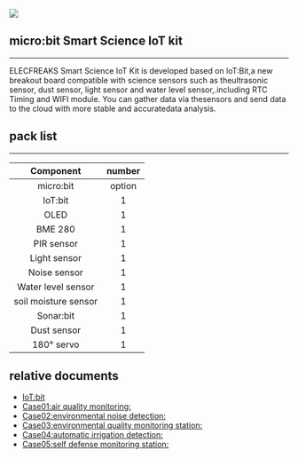 ![](https://i.imgur.com/DbcyXDL.jpg)
## micro:bit Smart Science IoT kit
---

ELECFREAKS Smart Science IoT Kit is developed based on loT:Bit,a new breakout board compatible with science sensors such as theultrasonic sensor, dust sensor, light sensor and water level sensor,.including RTC Timing and WIFI module. 
You can gather data via thesensors and send data to the cloud with more stable and accuratedata analysis.
## pack list ##
---

|Component|number|
|:-:|:-:|
|micro:bit|option|
|IoT:bit|1|
|OLED|1|
|BME 280|1|
|PIR sensor|1|
|Light sensor|1|
|Noise sensor|1|
|Water level sensor|1|
|soil moisture sensor|1|
|Sonar:bit|1|
|Dust sensor|1|
|180° servo|1|

## relative documents
- [IoT:bit ](/iot_bit/)
- [Case01:air quality monitoring:](/KidzCanCode-Tutorials-I/docs/IOT_bit_case01/)
- [Case02:environmental noise detection:](/KidzCanCode-Tutorials-I/docs/IOT_bit_case02/)
- [Case03:environmental quality monitoring station:](/KidzCanCode-Tutorials-I/docs/IOT_bit_case03/)
- [Case04:automatic irrigation detection:](/KidzCanCode-Tutorials-I/docs/IOT_bit_case04/)
- [Case05:self defense monitoring station:](/KidzCanCode-Tutorials-I/docs/IOT_bit_case05/)
